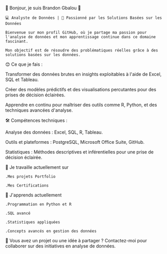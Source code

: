 🌟 Bonjour, je suis Brandon Gbalou 👋

	💻 Analyste de Données | 🚀 Passionné par les Solutions Basées sur les Données

	Bienvenue sur mon profil GitHub, où je partage ma passion pour l'analyse de données et mon apprentissage continue dans ce domaine fascinant. 
 
 	Mon objectif est de résoudre des problématiques réelles grâce à des solutions basées sur les données.
  

😊 Ce que je fais :

  Transformer des données brutes en insights exploitables à l'aide de Excel, SQL et Tableau.
  
  Créer des modèles prédictifs et des visualisations percutantes pour des prises de décision éclairées.
  
  Apprendre en continu pour maîtriser des outils comme R, Python, et des techniques avancées d'analyse.
  

🛠️ Compétences techniques :

  Analyse des données : Excel, SQL, R, Tableau.
  
  Outils et plateformes : PostgreSQL, Microsoft Office Suite, GitHub.
  
  Statistiques : Méthodes descriptives et inférentielles pour une prise de décision éclairée.
  

 🔭 Je travaille actuellement sur
 
 	.Mes projets Portfolio
  
	.Mes Certifications 
 
   
 🌱 J'apprends actuellement
 
 	.Programmation en Python et R
  
	.SQL avancé
 
	.Statistiques appliquées
 
 	.Concepts avancés en gestion des données
	  
💬 Vous avez un projet ou une idée à partager ? Contactez-moi pour collaborer sur des initiatives en analyse de données.

